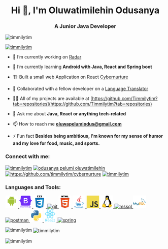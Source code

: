 <h1 align="center">Hi 👋, I'm Oluwatimilehin Odusanya</h1>
<h3 align="center">A Junior Java Developer</h3>

<p align="left"> <img src="https://komarev.com/ghpvc/?username=timmilytim&label=Profile%20views&color=0e75b6&style=flat" alt="timmilytim" /> </p>

<p align="left"> <a href="https://github.com/ryo-ma/github-profile-trophy"><img src="https://github-profile-trophy.vercel.app/?username=timmilytim" alt="timmilytim" /></a> </p>

- 🔭 I’m currently working on [Radar](https://github.com/Timmilytim/Radar)

- 🌱 I’m currently learning **Android with Java, React and Spring boot**

- 🏗️ Built a small web Application on React [Cybernurture](https://github.com/Timmilytim/Cybernurture)

- 🤝 Collaborated with a fellow developer on a [Language Translator](https://github.com/Timmilytim/Language-Translator)

- 👨‍💻 All of my projects are available at [https://github.com/Timmilytim?tab=repositories](https://github.com/Timmilytim?tab=repositories)

- 💬 Ask me about **Java, React or anything tech-related**

- 📫 How to reach me **oluwapelumiodus@gmail.com**

- ⚡ Fun fact **Besides being ambitious, I'm known for my sense of humor and my love for food, music, and sports.**

<h3 align="left">Connect with me:</h3>
<p align="left">
<a href="https://twitter.com/timmilytim" target="blank"><img align="center" src="https://raw.githubusercontent.com/rahuldkjain/github-profile-readme-generator/master/src/images/icons/Social/twitter.svg" alt="timmilytim" height="30" width="40" /></a>
<a href="https://linkedin.com/in/odusanya pelumi oluwatimilehin" target="blank"><img align="center" src="https://raw.githubusercontent.com/rahuldkjain/github-profile-readme-generator/master/src/images/icons/Social/linked-in-alt.svg" alt="odusanya pelumi oluwatimilehin" height="30" width="40" /></a>
<a href="https://fb.com/https://github.com/timmilytim/cybernurture" target="blank"><img align="center" src="https://raw.githubusercontent.com/rahuldkjain/github-profile-readme-generator/master/src/images/icons/Social/facebook.svg" alt="https://github.com/timmilytim/cybernurture" height="30" width="40" /></a>
<a href="https://instagram.com/timmilytim" target="blank"><img align="center" src="https://raw.githubusercontent.com/rahuldkjain/github-profile-readme-generator/master/src/images/icons/Social/instagram.svg" alt="timmilytim" height="30" width="40" /></a>
</p>

<h3 align="left">Languages and Tools:</h3>
<p align="left"> <a href="https://developer.android.com" target="_blank" rel="noreferrer"> <img src="https://raw.githubusercontent.com/devicons/devicon/master/icons/android/android-original-wordmark.svg" alt="android" width="40" height="40"/> </a> <a href="https://getbootstrap.com" target="_blank" rel="noreferrer"> <img src="https://raw.githubusercontent.com/devicons/devicon/master/icons/bootstrap/bootstrap-plain-wordmark.svg" alt="bootstrap" width="40" height="40"/> </a> <a href="https://www.w3schools.com/css/" target="_blank" rel="noreferrer"> <img src="https://raw.githubusercontent.com/devicons/devicon/master/icons/css3/css3-original-wordmark.svg" alt="css3" width="40" height="40"/> </a> <a href="https://git-scm.com/" target="_blank" rel="noreferrer"> <img src="https://www.vectorlogo.zone/logos/git-scm/git-scm-icon.svg" alt="git" width="40" height="40"/> </a> <a href="https://www.w3.org/html/" target="_blank" rel="noreferrer"> <img src="https://raw.githubusercontent.com/devicons/devicon/master/icons/html5/html5-original-wordmark.svg" alt="html5" width="40" height="40"/> </a> <a href="https://www.java.com" target="_blank" rel="noreferrer"> <img src="https://raw.githubusercontent.com/devicons/devicon/master/icons/java/java-original.svg" alt="java" width="40" height="40"/> </a> <a href="https://developer.mozilla.org/en-US/docs/Web/JavaScript" target="_blank" rel="noreferrer"> <img src="https://raw.githubusercontent.com/devicons/devicon/master/icons/javascript/javascript-original.svg" alt="javascript" width="40" height="40"/> </a> <a href="https://www.linux.org/" target="_blank" rel="noreferrer"> <img src="https://raw.githubusercontent.com/devicons/devicon/master/icons/linux/linux-original.svg" alt="linux" width="40" height="40"/> </a> <a href="https://www.microsoft.com/en-us/sql-server" target="_blank" rel="noreferrer"> <img src="https://www.svgrepo.com/show/303229/microsoft-sql-server-logo.svg" alt="mssql" width="40" height="40"/> </a> <a href="https://www.mysql.com/" target="_blank" rel="noreferrer"> <img src="https://raw.githubusercontent.com/devicons/devicon/master/icons/mysql/mysql-original-wordmark.svg" alt="mysql" width="40" height="40"/> </a> <a href="https://postman.com" target="_blank" rel="noreferrer"> <img src="https://www.vectorlogo.zone/logos/getpostman/getpostman-icon.svg" alt="postman" width="40" height="40"/> </a> <a href="https://www.python.org" target="_blank" rel="noreferrer"> <img src="https://raw.githubusercontent.com/devicons/devicon/master/icons/python/python-original.svg" alt="python" width="40" height="40"/> </a> <a href="https://reactjs.org/" target="_blank" rel="noreferrer"> <img src="https://raw.githubusercontent.com/devicons/devicon/master/icons/react/react-original-wordmark.svg" alt="react" width="40" height="40"/> </a> <a href="https://spring.io/" target="_blank" rel="noreferrer"> <img src="https://www.vectorlogo.zone/logos/springio/springio-icon.svg" alt="spring" width="40" height="40"/> </a> </p>

<p><img align="left" src="https://github-readme-stats.vercel.app/api/top-langs?username=timmilytim&show_icons=true&locale=en&layout=compact" alt="timmilytim" /></p>

<p>&nbsp;<img align="center" src="https://github-readme-stats.vercel.app/api?username=timmilytim&show_icons=true&locale=en" alt="timmilytim" /></p>

<p><img align="center" src="https://github-readme-streak-stats.herokuapp.com/?user=timmilytim&" alt="timmilytim" /></p>
